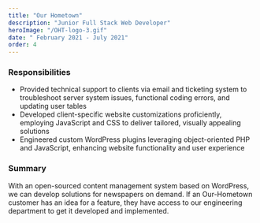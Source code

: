 ```yaml
---
title: "Our Hometown"
description: "Junior Full Stack Web Developer"
heroImage: "/OHT-logo-3.gif"
date: " February 2021 - July 2021"
order: 4
---
```


### Responsibilities
- Provided technical support to clients via email and ticketing system to troubleshoot server system issues, functional coding errors, and updating user tables
- Developed client-specific website customizations proficiently, employing JavaScript and CSS to deliver tailored, visually appealing solutions
- Engineered custom WordPress plugins leveraging object-oriented PHP and JavaScript, enhancing website functionality and user experience

### Summary
With an open-sourced content management system based on WordPress, we can develop solutions for newspapers on demand. If an Our-Hometown customer has an idea for a feature, they have access to our engineering department to get it developed and implemented.

